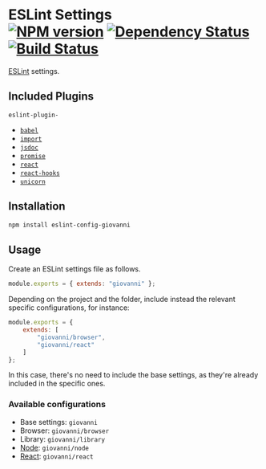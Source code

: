 # ESLint Settings <br /> [![NPM version](https://badge.fury.io/js/eslint-config-giovanni.svg)](https://badge.fury.io/js/eslint-config-giovanni) [![Dependency Status](https://david-dm.org/giovannicalo/eslint-config.svg)](https://david-dm.org/giovannicalo/eslint-config) [![Build Status](https://travis-ci.org/giovannicalo/eslint-config.svg?branch=master)](https://travis-ci.org/giovannicalo/eslint-config)

[ESLint](https://github.com/eslint/eslint) settings.

## Included Plugins

`eslint-plugin-`

* [`babel`](https://github.com/babel/eslint-plugin-babel)
* [`import`](https://github.com/benmosher/eslint-plugin-import)
* [`jsdoc`](https://github.com/gajus/eslint-plugin-jsdoc)
* [`promise`](https://github.com/xjamundx/eslint-plugin-promise)
* [`react`](https://github.com/yannickcr/eslint-plugin-react)
* [`react-hooks`](https://github.com/facebook/react/tree/master/packages/eslint-plugin-react-hooks)
* [`unicorn`](https://github.com/sindresorhus/eslint-plugin-unicorn)

## Installation

```bash
npm install eslint-config-giovanni
```

## Usage

Create an ESLint settings file as follows.

```javascript
module.exports = { extends: "giovanni" };
```

Depending on the project and the folder, include instead the relevant specific configurations, for instance:

```javascript
module.exports = {
	extends: [
		"giovanni/browser",
		"giovanni/react"
	]
};
```

In this case, there's no need to include the base settings, as they're already included in the specific ones.

### Available configurations

* Base settings: `giovanni`
* Browser: `giovanni/browser`
* Library: `giovanni/library`
* [Node](https://github.com/nodejs/node): `giovanni/node`
* [React](https://github.com/facebook/react): `giovanni/react`
